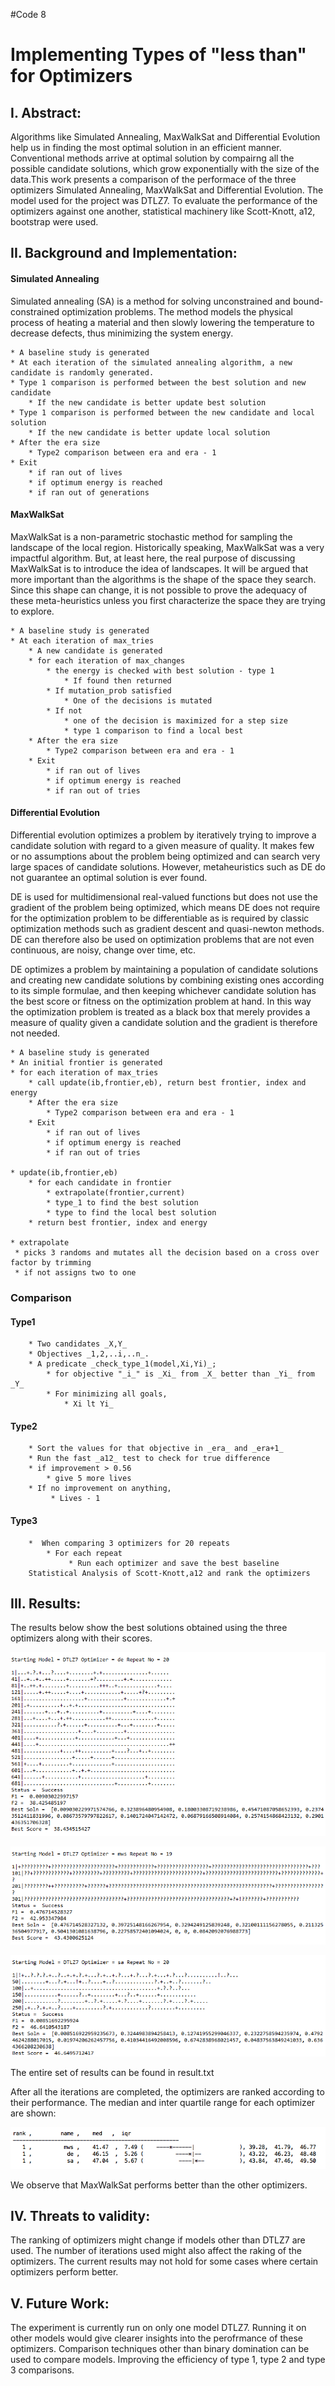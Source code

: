 #Code 8

# Implementing Types of "less than" for Optimizers

## I. Abstract:
    
Algorithms like Simulated Annealing, MaxWalkSat and Differential Evolution help us in finding the most optimal solution  in an efficient manner. Conventional methods arrive at optimal solution by compairng all the possible candidate solutions, which grow exponentially with the size of the data.This work presents a comparison of the performace of the three optimizers Simulated Annealing, MaxWalkSat and Differential Evolution. The model used for the project was DTLZ7. To evaluate the performance of the optimizers against one another, statistical machinery like Scott-Knott, a12, bootstrap were used.

## II. Background and Implementation:   

#### Simulated Annealing
Simulated annealing (SA) is a method for solving unconstrained and bound-constrained optimization problems. The method models the physical process of heating a material and then slowly lowering the temperature to decrease defects, thus minimizing the system energy.<br>

```
* A baseline study is generated
* At each iteration of the simulated annealing algorithm, a new candidate is randomly generated. 
* Type 1 comparison is performed between the best solution and new candidate 
    * If the new candidate is better update best solution
* Type 1 comparison is performed between the new candidate and local solution
    * If the new candidate is better update local solution
* After the era size
    * Type2 comparison between era and era - 1
* Exit 
    * if ran out of lives
    * if optimum energy is reached
    * if ran out of generations
```
#### MaxWalkSat

MaxWalkSat is a non-parametric stochastic method for sampling the landscape of the local region. Historically speaking, MaxWalkSat was a very impactful algorithm. But, at least here, the real purpose of discussing MaxWalkSat is to introduce the idea of landscapes. It will be argued that more important than the algorithms is the shape of the space they search. Since this shape can change, it is not possible to prove the adequacy of these meta-heuristics unless you first characterize the space they are trying to explore.

```
* A baseline study is generated
* At each iteration of max_tries
    * A new candidate is generated
    * for each iteration of max_changes
        * the energy is checked with best solution - type 1
            * If found then returned
        * If mutation_prob satisfied
            * One of the decisions is mutated
        * If not 
            * one of the decision is maximized for a step size
            * type 1 comparison to find a local best
    * After the era size
        * Type2 comparison between era and era - 1
    * Exit 
        * if ran out of lives
        * if optimum energy is reached
        * if ran out of tries
```

#### Differential Evolution

Differential evolution optimizes a problem by iteratively trying to improve a candidate solution with regard to a given measure of quality. It makes few or no assumptions about the problem being optimized and can search very large spaces of candidate solutions. However, metaheuristics such as DE do not guarantee an optimal solution is ever found.

DE is used for multidimensional real-valued functions but does not use the gradient of the problem being optimized, which means DE does not require for the optimization problem to be differentiable as is required by classic optimization methods such as gradient descent and quasi-newton methods. DE can therefore also be used on optimization problems that are not even continuous, are noisy, change over time, etc.

DE optimizes a problem by maintaining a population of candidate solutions and creating new candidate solutions by combining existing ones according to its simple formulae, and then keeping whichever candidate solution has the best score or fitness on the optimization problem at hand. In this way the optimization problem is treated as a black box that merely provides a measure of quality given a candidate solution and the gradient is therefore not needed.

```
* A baseline study is generated
* An initial frontier is generated
* for each iteration of max_tries
    * call update(ib,frontier,eb), return best frontier, index and energy
    * After the era size
        * Type2 comparison between era and era - 1
    * Exit 
        * if ran out of lives
        * if optimum energy is reached
        * if ran out of tries

* update(ib,frontier,eb)
    * for each candidate in frontier
        * extrapolate(frontier,current)
        * type_1 to find the best solution
        * type to find the local best solution
    * return best frontier, index and energy

* extrapolate
 * picks 3 randoms and mutates all the decision based on a cross over factor by trimming
 * if not assigns two to one
```


### Comparison

#### Type1

```
    * Two candidates _X,Y_
    * Objectives _1,2,..i,..n_.
    * A predicate _check_type_1(model,Xi,Yi)_;
        * for objective "_i_" is _Xi_ from _X_ better than _Yi_ from _Y_
        * For minimizing all goals,
            * Xi lt Yi_
```            
#### Type2
```
    * Sort the values for that objective in _era_ and _era+1_
    * Run the fast _a12_ test to check for true difference
    * if improvement > 0.56
        * give 5 more lives
    * If no improvement on anything,
         * Lives - 1
```

#### Type3
```
    *  When comparing 3 optimizers for 20 repeats
        * For each repeat
             * Run each optimizer and save the best baseline
    Statistical Analysis of Scott-Knott,a12 and rank the optimizers
```

## III. Results: 

The results below show the best solutions obtained using the three optimizers along with their scores.

![de](./imgs/de20.PNG)

![mws](./imgs/mws20.PNG)

![sa](./imgs/sa20.PNG)

The entire set of results can be found in result.txt

After all the iterations are completed, the optimizers are ranked according to their performance. The median and inter quartile range for each optimizer are shown:

![statistical results](./imgs/rdiv.png)

We observe that MaxWalkSat performs better than the other optimizers.


## IV. Threats to validity:

The ranking of optimizers might change if models other than DTLZ7 are used. The number of iterations used might also affect the raking of the optimizers. The current results may not hold for some cases  where certain optimizers perform better.


## V. Future Work:

The experiment is currently run on only one model DTLZ7. Running it on other models would give clearer insights into the perofrmance of these optimizers. Comparison techniques other than binary domination can be used to compare models. Improving the efficiency of type 1, type 2 and type 3 comparisons.
